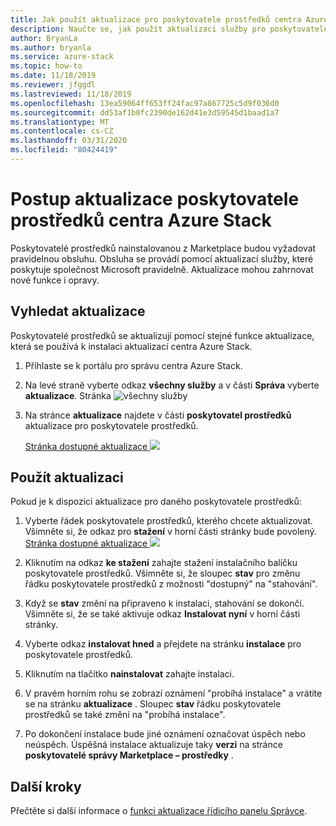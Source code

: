 ```yaml
---
title: Jak použít aktualizace pro poskytovatele prostředků centra Azure Stack.
description: Naučte se, jak použít aktualizaci služby pro poskytovatele prostředků v centru Azure Stack.
author: BryanLa
ms.author: bryanla
ms.service: azure-stack
ms.topic: how-to
ms.date: 11/18/2019
ms.reviewer: jfggdl
ms.lastreviewed: 11/18/2019
ms.openlocfilehash: 13ea59064ff653ff24fac97a867725c5d9f036d0
ms.sourcegitcommit: dd53af1b0fc2390de162d41e3d59545d1baad1a7
ms.translationtype: MT
ms.contentlocale: cs-CZ
ms.lasthandoff: 03/31/2020
ms.locfileid: "80424419"
---
```

# <a name="how-to-update-an-azure-stack-hub-resource-provider"></a>Postup aktualizace poskytovatele prostředků centra Azure Stack

Poskytovatelé prostředků nainstalovanou z Marketplace budou vyžadovat pravidelnou obsluhu. Obsluha se provádí pomocí aktualizací služby, které poskytuje společnost Microsoft pravidelně. Aktualizace mohou zahrnovat nové funkce i opravy.  

## <a name="check-for-updates"></a>Vyhledat aktualizace

Poskytovatelé prostředků se aktualizují pomocí stejné funkce aktualizace, která se používá k instalaci aktualizací centra Azure Stack.

1. Přihlaste se k portálu pro správu centra Azure Stack.
2. Na levé straně vyberte odkaz **všechny služby** a v části **Správa** vyberte **aktualizace**.
   Stránka ![všechny služby](media/resource-provider-apply-updates/1-all-services.png)

3. Na stránce **aktualizace** najdete v části **poskytovatel prostředků** aktualizace pro poskytovatele prostředků.

   [Stránka dostupné aktualizace ![](media/resource-provider-apply-updates/3-update-available.png)](media/resource-provider-apply-updates/3-update-available.png#lightbox)

## <a name="apply-an-update"></a>Použít aktualizaci

Pokud je k dispozici aktualizace pro daného poskytovatele prostředků:

1. Vyberte řádek poskytovatele prostředků, kterého chcete aktualizovat. Všimněte si, že odkaz pro **stažení** v horní části stránky bude povolený.
   [Stránka dostupné aktualizace ![](media/resource-provider-apply-updates/4-download.png)](media/resource-provider-apply-updates/3-update-available.png#lightbox)

2. Kliknutím na odkaz **ke stažení** zahajte stažení instalačního balíčku poskytovatele prostředků. Všimněte si, že sloupec **stav** pro změnu řádku poskytovatele prostředků z možnosti "dostupný" na "stahování".
3. Když se **stav** změní na připraveno k instalaci, stahování se dokončí. Všimněte si, že se také aktivuje odkaz **Instalovat nyní** v horní části stránky.
4. Vyberte odkaz **instalovat hned** a přejdete na stránku **instalace** pro poskytovatele prostředků. 
5. Kliknutím na tlačítko **nainstalovat** zahajte instalaci.
6. V pravém horním rohu se zobrazí oznámení "probíhá instalace" a vrátíte se na stránku **aktualizace** . Sloupec **stav** řádku poskytovatele prostředků se také změní na "probíhá instalace".
7. Po dokončení instalace bude jiné oznámení označovat úspěch nebo neúspěch. Úspěšná instalace aktualizuje taky **verzi** na stránce **poskytovatelé správy Marketplace – prostředky** .

## <a name="next-steps"></a>Další kroky

Přečtěte si další informace o [funkci aktualizace řídicího panelu Správce](azure-stack-apply-updates.md).
